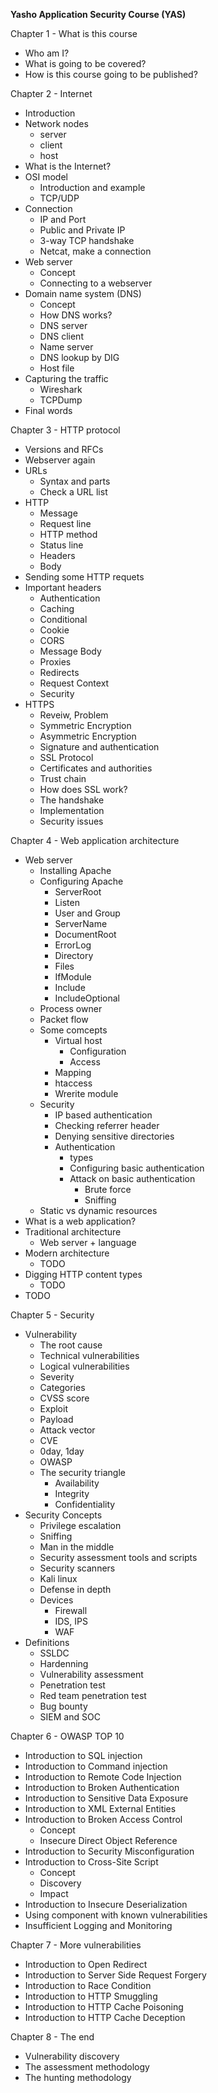 **Yasho Application Security Course (YAS)**

Chapter 1 - What is this course

- Who am I?
- What is going to be covered?
- How is this course going to be published?

Chapter 2 - Internet
- Introduction
- Network nodes
	- server
	- client
	- host
- What is the Internet?
- OSI model
  - Introduction and example
  - TCP/UDP
- Connection
	- IP and Port
	- Public and Private IP
	- 3-way TCP handshake
	- Netcat, make a connection 
- Web server
	- Concept
	- Connecting to a webserver
- Domain name system (DNS)
	- Concept
	- How DNS works?
	- DNS server
	- DNS client
	- Name server
	- DNS lookup by DIG
	- Host file
- Capturing the traffic
	- Wireshark
	- TCPDump
- Final words

Chapter 3 - HTTP protocol
- Versions and RFCs
- Webserver again
- URLs
  - Syntax and parts
  - Check a URL list 
- HTTP
  - Message
  - Request line
  - HTTP method
  - Status line
  - Headers
  - Body
- Sending some HTTP requets
- Important headers
  - Authentication
  - Caching
  - Conditional
  - Cookie
  - CORS
  - Message Body
  - Proxies
  - Redirects
  - Request Context
  - Security
- HTTPS
  - Reveiw, Problem
  - Symmetric Encryption
  - Asymmetric Encryption
  - Signature and authentication
  - SSL Protocol
  - Certificates and authorities
  - Trust chain
  - How does SSL work?
  - The handshake
  - Implementation
  - Security issues

Chapter 4 - Web application architecture

- Web server
  - Installing Apache
  - Configuring Apache
    - ServerRoot
    - Listen
    - User and Group
    - ServerName
    - DocumentRoot
    - ErrorLog
    - Directory
    - Files
    - IfModule
    - Include
    - IncludeOptional
  - Process owner
  - Packet flow
  - Some comcepts
    - Virtual host
      - Configuration
      - Access
    - Mapping
    - htaccess
    - Wrerite module
  - Security
    - IP based authentication
    - Checking referrer header
    - Denying sensitive directories
    - Authentication
      - types
      - Configuring basic authentication
      - Attack on basic authentication
        - Brute force
        - Sniffing
  - Static vs dynamic resources
- What is a web application?
- Traditional architecture
  - Web server + language
- Modern architecture
  - TODO
- Digging HTTP content types
  - TODO
- TODO

Chapter 5 - Security
- Vulnerability
  - The root cause
  - Technical vulnerabilities
  - Logical vulnerabilities
  - Severity
  - Categories
  - CVSS score
  - Exploit
  - Payload
  - Attack vector
  - CVE
  - 0day, 1day
  - OWASP
  - The security triangle
    - Availability
    - Integrity
    - Confidentiality
- Security Concepts
  - Privilege escalation
  - Sniffing
  - Man in the middle
  - Security assessment tools and scripts
  - Security scanners
  - Kali linux
  - Defense in depth
  - Devices
    - Firewall
    - IDS, IPS
    - WAF
- Definitions
  - SSLDC
  - Hardenning
  - Vulnerability assessment
  - Penetration test
  - Red team penetration test
  - Bug bounty
  - SIEM and SOC

Chapter 6 - OWASP TOP 10
- Introduction to SQL injection
- Introduction to Command injection
- Introduction to Remote Code Injection
- Introduction to Broken Authentication
- Introduction to Sensitive Data Exposure
- Introduction to XML External Entities
- Introduction to Broken Access Control
  - Concept
  - Insecure Direct Object Reference
- Introduction to Security Misconfiguration
- Introduction to Cross-Site Script
  - Concept
  - Discovery
  - Impact
- Introduction to Insecure Deserialization
- Using component with known vulnerabilities
- Insufficient Logging and Monitoring

Chapter 7 - More vulnerabilities
- Introduction to Open Redirect
- Introduction to Server Side Request Forgery
- Introduction to Race Condition
- Introduction to HTTP Smuggling
- Introduction to HTTP Cache Poisoning
- Introduction to HTTP Cache Deception

Chapter 8 - The end
- Vulnerability discovery
- The assessment methodology
- The hunting methodology
